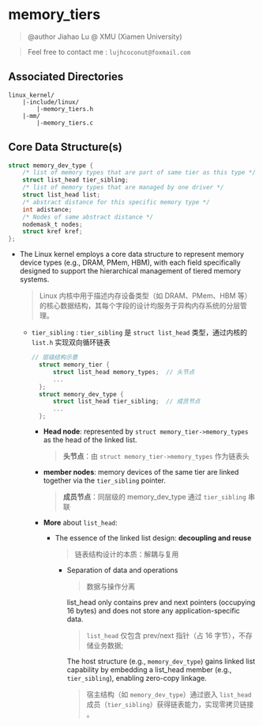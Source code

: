# memory_tiers


> @author Jiahao Lu @ XMU  (Xiamen University)

> Feel free to contact me : `lujhcoconut@foxmail.com`


## Associated Directories

```
linux_kernel/
    |-include/linux/
        |-memory_tiers.h
    |-mm/
        |-memory_tiers.c
```

## Core Data Structure(s)

```c
struct memory_dev_type {
	/* list of memory types that are part of same tier as this type */
	struct list_head tier_sibling;
	/* list of memory types that are managed by one driver */
	struct list_head list;
	/* abstract distance for this specific memory type */
	int adistance;
	/* Nodes of same abstract distance */
	nodemask_t nodes;
	struct kref kref;
};
```
* The Linux kernel employs a core data structure to represent memory device types (e.g., DRAM, PMem, HBM), with each field specifically designed to support the hierarchical management of tiered memory systems.
    > Linux 内核中用于描述内存设备类型（如 DRAM、PMem、HBM 等）的核心数据结构，其每个字段的设计均服务于异构内存系统的分层管理。
    * `tier_sibling` :  `tier_sibling` 是 `struct list_head` 类型，通过内核的 `list.h` 实现双向循环链表

      ```c
      // 层级结构示意
        struct memory_tier {
            struct list_head memory_types;  // 头节点
            ...
        };
        struct memory_dev_type {
            struct list_head tier_sibling;  // 成员节点
            ...
        };
      ```
      * **Head node**: represented by `struct memory_tier->memory_types` as the head of the linked list.
        > **头节点**​​：由 `struct memory_tier->memory_types` 作为链表头
      * **member nodes**: memory devices of the same tier are linked together via the `tier_sibling` pointer.
        > **成员节点**​​：同层级的 memory_dev_type 通过 `tier_sibling` 串联

      * **More** about `list_head`:
        * The essence of the linked list design: **decoupling and reuse**
          > 链表结构设计的本质：解耦与复用​
            * Separation of data and operations
                > 数据与操作分离

                list_head only contains prev and next pointers (occupying 16 bytes) and does not store any application-specific data.
                > `list_head` 仅包含 prev/next 指针（占 16 字节），不存储业务数据;

                The host structure (e.g., `memory_dev_type`) gains linked list capability by embedding a list_head member (e.g., `tier_sibling`), enabling zero-copy linkage.
                > 宿主结构（如 `memory_dev_type`）通过嵌入 `list_head` 成员（`tier_sibling`）获得链表能力，实现​​零拷贝链接​​。
